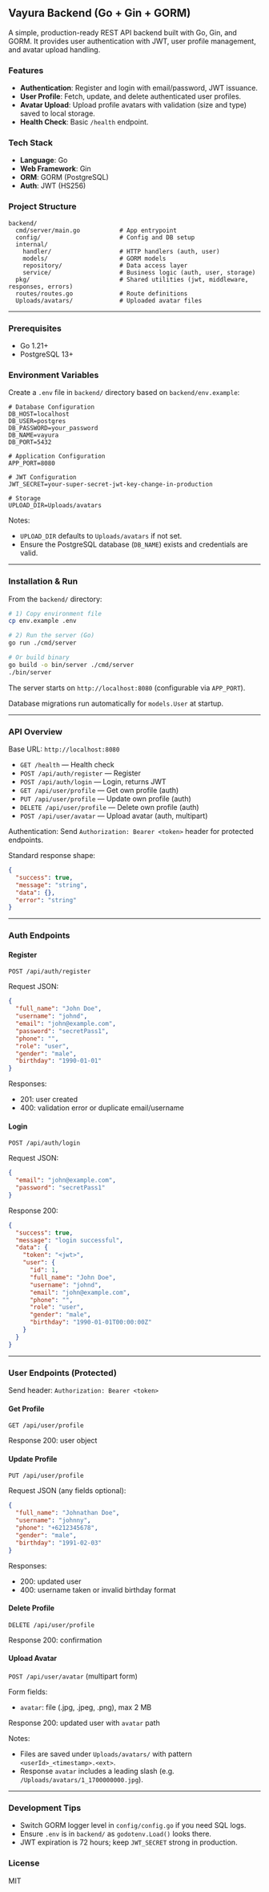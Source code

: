## Vayura Backend (Go + Gin + GORM)

A simple, production-ready REST API backend built with Go, Gin, and GORM. It provides user authentication with JWT, user profile management, and avatar upload handling.

### Features
- **Authentication**: Register and login with email/password, JWT issuance.
- **User Profile**: Fetch, update, and delete authenticated user profiles.
- **Avatar Upload**: Upload profile avatars with validation (size and type) saved to local storage.
- **Health Check**: Basic `/health` endpoint.

### Tech Stack
- **Language**: Go
- **Web Framework**: Gin
- **ORM**: GORM (PostgreSQL)
- **Auth**: JWT (HS256)

### Project Structure
```text
backend/
  cmd/server/main.go           # App entrypoint
  config/                      # Config and DB setup
  internal/
    handler/                   # HTTP handlers (auth, user)
    models/                    # GORM models
    repository/                # Data access layer
    service/                   # Business logic (auth, user, storage)
  pkg/                         # Shared utilities (jwt, middleware, responses, errors)
  routes/routes.go             # Route definitions
  Uploads/avatars/             # Uploaded avatar files
```

---

### Prerequisites
- Go 1.21+
- PostgreSQL 13+

### Environment Variables
Create a `.env` file in `backend/` directory based on `backend/env.example`:

```env
# Database Configuration
DB_HOST=localhost
DB_USER=postgres
DB_PASSWORD=your_password
DB_NAME=vayura
DB_PORT=5432

# Application Configuration
APP_PORT=8080

# JWT Configuration
JWT_SECRET=your-super-secret-jwt-key-change-in-production

# Storage
UPLOAD_DIR=Uploads/avatars
```

Notes:
- `UPLOAD_DIR` defaults to `Uploads/avatars` if not set.
- Ensure the PostgreSQL database (`DB_NAME`) exists and credentials are valid.

---

### Installation & Run
From the `backend/` directory:

```bash
# 1) Copy environment file
cp env.example .env

# 2) Run the server (Go)
go run ./cmd/server

# Or build binary
go build -o bin/server ./cmd/server
./bin/server
```

The server starts on `http://localhost:8080` (configurable via `APP_PORT`).

Database migrations run automatically for `models.User` at startup.

---

### API Overview
Base URL: `http://localhost:8080`

- `GET /health` — Health check
- `POST /api/auth/register` — Register
- `POST /api/auth/login` — Login, returns JWT
- `GET /api/user/profile` — Get own profile (auth)
- `PUT /api/user/profile` — Update own profile (auth)
- `DELETE /api/user/profile` — Delete own profile (auth)
- `POST /api/user/avatar` — Upload avatar (auth, multipart)

Authentication: Send `Authorization: Bearer <token>` header for protected endpoints.

Standard response shape:

```json
{
  "success": true,
  "message": "string",
  "data": {},
  "error": "string"
}
```

---

### Auth Endpoints

#### Register
`POST /api/auth/register`

Request JSON:
```json
{
  "full_name": "John Doe",
  "username": "johnd",
  "email": "john@example.com",
  "password": "secretPass1",
  "phone": "",
  "role": "user",
  "gender": "male",
  "birthday": "1990-01-01"
}
```

Responses:
- 201: user created
- 400: validation error or duplicate email/username

#### Login
`POST /api/auth/login`

Request JSON:
```json
{
  "email": "john@example.com",
  "password": "secretPass1"
}
```

Response 200:
```json
{
  "success": true,
  "message": "login successful",
  "data": {
    "token": "<jwt>",
    "user": {
      "id": 1,
      "full_name": "John Doe",
      "username": "johnd",
      "email": "john@example.com",
      "phone": "",
      "role": "user",
      "gender": "male",
      "birthday": "1990-01-01T00:00:00Z"
    }
  }
}
```

---

### User Endpoints (Protected)

Send header: `Authorization: Bearer <token>`

#### Get Profile
`GET /api/user/profile`

Response 200: user object

#### Update Profile
`PUT /api/user/profile`

Request JSON (any fields optional):
```json
{
  "full_name": "Johnathan Doe",
  "username": "johnny",
  "phone": "+6212345678",
  "gender": "male",
  "birthday": "1991-02-03"
}
```

Responses:
- 200: updated user
- 400: username taken or invalid birthday format

#### Delete Profile
`DELETE /api/user/profile`

Response 200: confirmation

#### Upload Avatar
`POST /api/user/avatar` (multipart form)

Form fields:
- `avatar`: file (.jpg, .jpeg, .png), max 2 MB

Response 200: updated user with `avatar` path

Notes:
- Files are saved under `Uploads/avatars/` with pattern `<userId>_<timestamp>.<ext>`.
- Response `avatar` includes a leading slash (e.g. `/Uploads/avatars/1_1700000000.jpg`).

---

### Development Tips
- Switch GORM logger level in `config/config.go` if you need SQL logs.
- Ensure `.env` is in `backend/` as `godotenv.Load()` looks there.
- JWT expiration is 72 hours; keep `JWT_SECRET` strong in production.

### License
MIT


